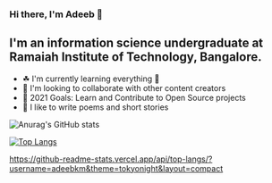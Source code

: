 ### Hi there, I'm Adeeb 👋 

## I'm an information science undergraduate at Ramaiah Institute of Technology, Bangalore.
- ☘ I'm currently learning everything 🎃
- 🕺 I'm looking to collaborate with other content creators
- 🥅 2021 Goals: Learn and Contribute to Open Source projects
- 📗 I like to write poems and short stories




![Anurag's GitHub stats](https://github-readme-stats.vercel.app/api?username=adeebkm&show_icons=true&theme=tokyonight)

[![Top Langs](https://github-readme-stats.vercel.app/api/top-langs/?username=adeebkm&theme=tokyonight)](https://github.com/anuraghazra/github-readme-stats)


https://github-readme-stats.vercel.app/api/top-langs/?username=adeebkm&theme=tokyonight&layout=compact